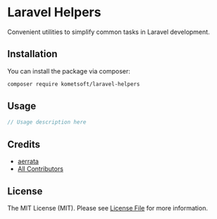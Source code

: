 # Laravel Helpers

<!-- [![Latest Version on Packagist](https://img.shields.io/packagist/v/kometsoft/laravel-helpers.svg?style=flat-square)](https://packagist.org/packages/kometsoft/laravel-helpers)
[![Total Downloads](https://img.shields.io/packagist/dt/kometsoft/laravel-helpers.svg?style=flat-square)](https://packagist.org/packages/kometsoft/laravel-helpers)
![GitHub Actions](https://github.com/kometsoft/laravel-helpers/actions/workflows/main.yml/badge.svg) -->

Convenient utilities to simplify common tasks in Laravel development.

## Installation

You can install the package via composer:

```bash
composer require kometsoft/laravel-helpers
```

## Usage

```php
// Usage description here
```

## Credits

- [aerrata](https://github.com/kometsoft)
- [All Contributors](../../contributors)

## License

The MIT License (MIT). Please see [License File](LICENSE.md) for more information.
